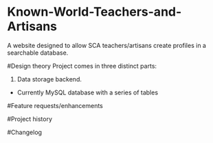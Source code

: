 # Known-World-Teachers-and-Artisans
A website designed to allow SCA teachers/artisans create profiles in a searchable database. 

#Design theory
Project comes in three distinct parts:
1) Data storage backend.
- Currently MySQL database with a series of tables

#Feature requests/enhancements

#Project history

#Changelog

